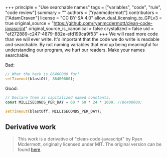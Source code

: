 +++
principle = "Use searchable names"
tags = ["variables", "code", "rule", "code review"]
summary = ""
authors = ["ryanmcdermott"]
contributors = ["AdamCraven"]
license = "CC BY-SA 4.0"
allow_dual_licensing_to_GPLv3 = true
original_source = "https://github.com/ryanmcdermott/clean-code-javascript"
original_source_is_canonical = false
crystalized = false
uid = "ef272889-c247-4879-882e-efd199ca9f53"
+++
We will read more code than we will ever write. It's important that the code we do write is readable and searchable. By not naming variables that end up being meaningful for understanding our program, we hurt our readers. Make your names searchable.

Bad:
```js
// What the heck is 86400000 for?
setTimeout(blastOff, 86400000);
```

Good:

```js
// Declare them as capitalized named constants.
const MILLISECONDS_PER_DAY = 60 * 60 * 24 * 1000; //86400000;

setTimeout(blastOff, MILLISECONDS_PER_DAY);
```
## Derivative work

> This work is a derivative of "clean-code-javascript" by Ryan Mcdermott, originally licensed under MIT. The original version can be found [here](https://github.com/ryanmcdermott/clean-code-javascript/tree/3ff9eba6d460f31db8146762bade4fcc32626762).